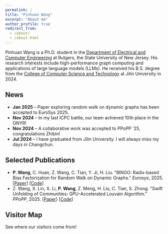 ```yaml
---
permalink: /
title: "Pinhuan Wang"
excerpt: "About me"
author_profile: true
redirect_from: 
  - /about/
  - /about.html
---
```


Pinhuan Wang is a Ph.D. student in the [Department of Electrical and Computer Engineering](https://www.ece.rutgers.edu/) at Rutgers, the State University of New Jersey. His research interests include high-performance graph computing and applications of large language models (LLMs). He received his B.S. degree from the [College of Computer Science and Technology](https://ccst.jlu.edu.cn/index.htm) at Jilin University in 2024.

<!-- News Section -->
<h2>News</h2>
<ul>
    <li><strong>Jan 2025</strong> – Paper exploring random walk on dynamic graphs has been accepted to EuroSys 2025.</li>
    <li><strong>Nov 2024</strong> – In my last ICPC battle, our team achieved 10th place in the GNYR!</li>
    <li><strong>Nov 2024</strong> – A collaborative work was accepted to PPoPP '25, congratulations Zhibin!</li>
    <li><strong>Jul 2024</strong> – I have graduated from Jilin University. I will always miss my days in Changchun.</li>
</ul>

<!-- Selected Publications Section -->
<h2>Selected Publications</h2>
<ul>
    <li>
        <strong>P. Wang</strong>, C. Huan, Z. Wang, C. Tian, Y. Ji, H. Liu. "BINGO: Radix-based Bias Factorization for Random Walk on Dynamic Graphs." 
        <em>Eurosys</em>, 2025. [<a href="#">Paper</a>] [<a href="#">Code</a>]
    </li>
    <li>
        Z. Wang, X. Lin, X. Li, <strong>P. Wang</strong>, Z. Meng, H. Liu, C. Tian, S. Zhong. "Swift Unfolding of Communities: GPU-Accelerated Louvain Algorithm." 
        <em>PPoPP</em>, 2025. [<a href="https://dl.acm.org/doi/abs/10.1145/3710848.3710884">Paper</a>] [<a href="#">Code</a>]
    </li>
</ul>

<h2>Visitor Map</h2>
<p>See where our visitors come from!</p>
<div style="width: 200px; height: 200px;">
  <script type="text/javascript" id="clstr_globe" src="//clustrmaps.com/globe.js?d=njeZL_slsk0Q_HE2jY4RFFs9PkDvGLkMDTGOaEGzQCg"></script>
</div>
